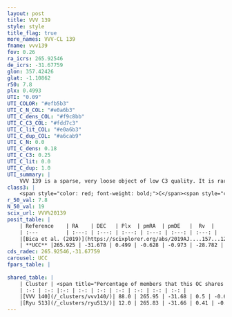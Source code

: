 ```yaml
---
layout: post
title: VVV 139
style: style
title_flag: true
more_names: VVV-CL 139
fname: vvv139
fov: 0.26
ra_icrs: 265.92546
de_icrs: -31.67759
glon: 357.42426
glat: -1.10862
r50: 7.8
plx: 0.4993
UTI: "0.09"
UTI_COLOR: "#efb5b3"
UTI_C_N_COL: "#e0a6b3"
UTI_C_dens_COL: "#f9c8bb"
UTI_C_C3_COL: "#fdd7c3"
UTI_C_lit_COL: "#e0a6b3"
UTI_C_dup_COL: "#a6cab9"
UTI_C_N: 0.0
UTI_C_dens: 0.18
UTI_C_C3: 0.25
UTI_C_lit: 0.0
UTI_C_dup: 1.0
UTI_summary: |
    VVV 139 is a sparse, very loose object of low C3 quality. It is rarely studied in the literature, with no articles listed in the last 6 years.<br><br>This object shares a large percentage of members with at least one entry reported in the same catalogue.<br><br><span style="color: #99180f; font-weight: bold;">Warning: </span>contains less than 25 stars with <i>P>0.5</i> estimated.
class3: |
    <span style="color: red; font-weight: bold;">C</span><span style="color: red; font-weight: bold;">C</span>
r_50_val: 7.8
N_50_val: 19
scix_url: VVV%20139
posit_table: |
    | Reference    | RA    | DEC   | Plx  | pmRA  | pmDE   |  Rv  |
    | :---         | :---: | :---: | :---: | :---: | :---: | :---: |
    |[Bica et al. (2019)](https://scixplorer.org/abs/2019AJ....157...12B) | 265.963 | -31.74 | -- | -- | -- | -- |
    | **UCC** |265.925 | -31.678 | 0.499 | -0.628 | -0.973 | -28.782 | 
cds_radec: 265.92546,-31.67759
carousel: UCC
fpars_table: |
    
shared_table: |
    | Cluster | <span title="Percentage of members that this OC shares with the ones listed">%</span>   | RA   | DEC   | Plx   | pmRA  | pmDE  | Rv | UTI |
    | :-: | :-: |:-: | :-: | :-: | :-: | :-: | :-: | :-: |
    |[VVV 140](/_clusters/vvv140/)| 88.0 | 265.95 | -31.68 | 0.5 | -0.68 | -0.96 | -28.78 |0.05 |
    |[Ryu 513](/_clusters/ryu513/)| 12.0 | 265.83 | -31.66 | 0.41 | -0.9 | -1.8 | -0.59 |0.32 |
---
```

